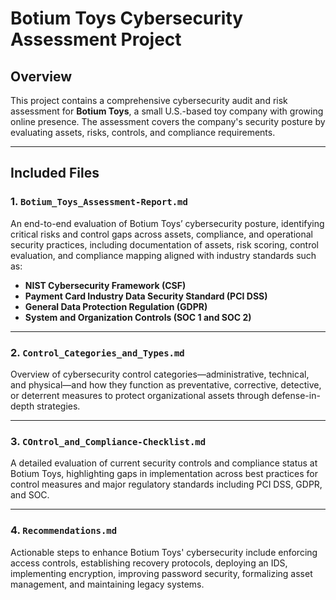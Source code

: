 # Botium Toys Cybersecurity Assessment Project

## Overview

This project contains a comprehensive cybersecurity audit and risk assessment for **Botium Toys**, a small U.S.-based toy company with growing online presence. The assessment covers the company's security posture by evaluating assets, risks, controls, and compliance requirements.

---

## Included Files

### 1. `Botium_Toys_Assessment-Report.md`  
An end-to-end evaluation of Botium Toys’ cybersecurity posture, identifying critical risks and control gaps across assets, compliance, and operational security practices, including documentation of assets, risk scoring, control evaluation, and compliance mapping aligned with industry standards such as:

- **NIST Cybersecurity Framework (CSF)**  
- **Payment Card Industry Data Security Standard (PCI DSS)**  
- **General Data Protection Regulation (GDPR)**  
- **System and Organization Controls (SOC 1 and SOC 2)**

---

### 2. `Control_Categories_and_Types.md`  
Overview of cybersecurity control categories—administrative, technical, and physical—and how they function as preventative, corrective, detective, or deterrent measures to protect organizational assets through defense-in-depth strategies.

---

### 3. `COntrol_and_Compliance-Checklist.md`  
A detailed evaluation of current security controls and compliance status at Botium Toys, highlighting gaps in implementation across best practices for control measures and major regulatory standards including PCI DSS, GDPR, and SOC.

---

### 4. `Recommendations.md`  
Actionable steps to enhance Botium Toys' cybersecurity include enforcing access controls, establishing recovery protocols, deploying an IDS, implementing encryption, improving password security, formalizing asset management, and maintaining legacy systems.
